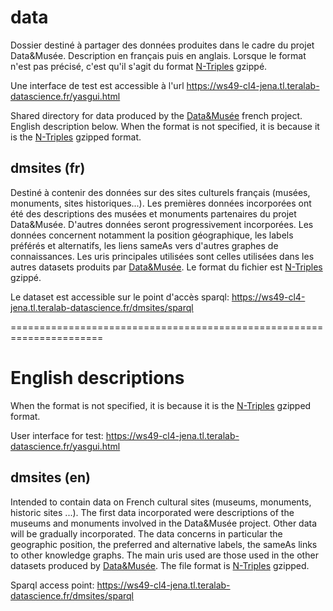 # data
Dossier destiné à partager des données produites dans le cadre du projet Data&Musée. Description en français puis en anglais. Lorsque le format n'est pas précisé, c'est qu'il s'agit du format [N-Triples](https://en.wikipedia.org/wiki/N-Triples) gzippé.

Une interface de test est accessible à l'url
https://ws49-cl4-jena.tl.teralab-datascience.fr/yasgui.html

Shared directory for data produced by the [Data&amp;Musée](http://datamusee.fr/) french project. English description below. When the format is not specified, it is because it is the [N-Triples](https://en.wikipedia.org/wiki/N-Triples) gzipped format.

## dmsites (fr)
Destiné à contenir des données sur des sites culturels français (musées, monuments, sites historiques...). Les premières données incorporées ont été des descriptions des musées et monuments partenaires du projet Data&Musée. D'autres données seront progressivement incorporées. Les données concernent notamment la position géographique, les labels préférés et alternatifs, les liens sameAs vers d'autres graphes de connaissances. Les uris principales utilisées sont celles utilisées dans les autres datasets produits par [Data&Musée](http://datamusee.fr/).
Le format du fichier est [N-Triples](https://en.wikipedia.org/wiki/N-Triples) gzippé.

Le dataset est accessible sur le point d'accès sparql:
https://ws49-cl4-jena.tl.teralab-datascience.fr/dmsites/sparql

======================================================================
# English descriptions
When the format is not specified, it is because it is the [N-Triples](https://en.wikipedia.org/wiki/N-Triples) gzipped format.

User interface for test:
https://ws49-cl4-jena.tl.teralab-datascience.fr/yasgui.html

## dmsites (en)
Intended to contain data on French cultural sites (museums, monuments, historic sites ...). The first data incorporated were descriptions of the museums and monuments involved in the Data&Musée project. Other data will be gradually incorporated. The data concerns in particular the geographic position, the preferred and alternative labels, the sameAs links to other knowledge graphs. The main uris used are those used in the other datasets produced by [Data&Musée](http://datamusee.fr/).
The file format is [N-Triples](https://en.wikipedia.org/wiki/N-Triples) gzipped.

Sparql access point:
https://ws49-cl4-jena.tl.teralab-datascience.fr/dmsites/sparql

